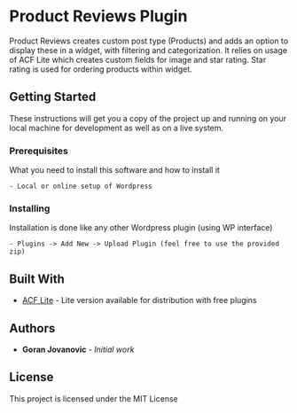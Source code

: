 # Product Reviews Plugin

Product Reviews creates custom post type (Products) and adds an option to display these in a widget, with filtering and categorization.
It relies on usage of ACF Lite which creates custom fields for image and star rating. Star rating is used for ordering products within widget.

## Getting Started

These instructions will get you a copy of the project up and running on your local machine for development as well as on a live system.

### Prerequisites

What you need to install this software and how to install it

```
- Local or online setup of Wordpress
```

### Installing

Installation is done like any other Wordpress plugin (using WP interface)

```
- Plugins -> Add New -> Upload Plugin (feel free to use the provided zip)
```


## Built With

* [ACF Lite](http://advancedcustomfields.com) - Lite version available for distribution with free plugins

## Authors

* **Goran Jovanovic** - *Initial work*

## License

This project is licensed under the MIT License